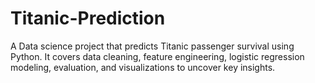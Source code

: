 # Titanic-Prediction
 A Data science project that predicts Titanic passenger survival using Python. It covers data cleaning, feature engineering, logistic regression modeling, evaluation, and visualizations to uncover key insights.
